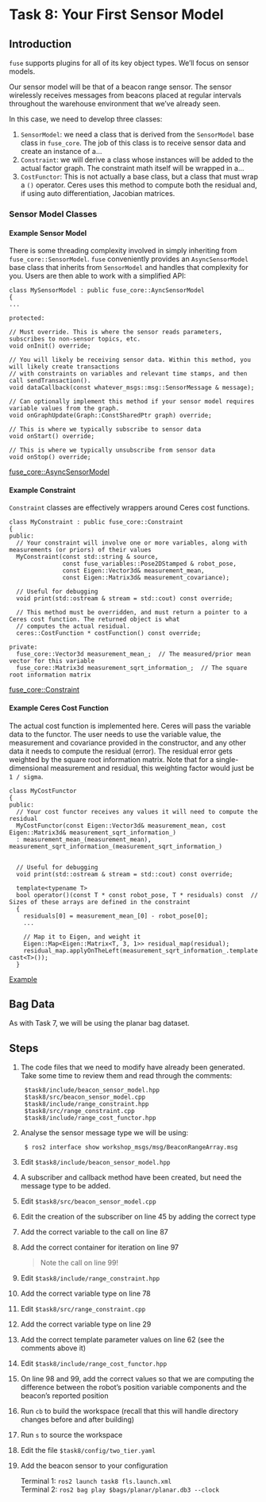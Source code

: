 # Task 8: Your First Sensor Model

## Introduction

`fuse` supports plugins for all of its key object types. We’ll focus on sensor models.

Our sensor model will be that of a beacon range sensor. The sensor wirelessly receives messages from beacons placed at regular intervals throughout the warehouse environment that we’ve already seen.

In this case, we need to develop three classes:

1. `SensorModel`: we need a class that is derived from the `SensorModel` base class in `fuse_core`. The job of this class is to receive sensor data and create an instance of a…
1. `Constraint`: we will derive a class whose instances will be added to the actual factor graph. The constraint math itself will be wrapped in a…
1. `CostFunctor`: This is not actually a base class, but a class that must wrap a `()` operator. Ceres uses this method to compute both the residual and, if using auto differentiation, Jacobian matrices.

### Sensor Model Classes

#### Example Sensor Model

There is some threading complexity involved in simply inheriting from `fuse_core::SensorModel`. `fuse` conveniently provides an `AsyncSensorModel` base class that inherits from `SensorModel` and handles that complexity for you. Users are then able to work with a simplified API:

```
class MySensorModel : public fuse_core::AyncSensorModel
{
...

protected:

// Must override. This is where the sensor reads parameters, subscribes to non-sensor topics, etc.
void onInit() override;

// You will likely be receiving sensor data. Within this method, you will likely create transactions
// with constraints on variables and relevant time stamps, and then call sendTransaction().
void dataCallback(const whatever_msgs::msg::SensorMessage & message);

// Can optionally implement this method if your sensor model requires variable values from the graph.
void onGraphUpdate(Graph::ConstSharedPtr graph) override;

// This is where we typically subscribe to sensor data
void onStart() override;

// This is where we typically unsubscribe from sensor data
void onStop() override;
```

[fuse_core::AsyncSensorModel](https://github.com/locusrobotics/fuse/blob/2b6e248a08671e5500e3eedaa0f45a8d44e94ba2/fuse_core/include/fuse_core/async_sensor_model.hpp)

#### Example Constraint

`Constraint` classes are effectively wrappers around Ceres cost functions.

```
class MyConstraint : public fuse_core::Constraint
{
public:
  // Your constraint will involve one or more variables, along with measurements (or priors) of their values
  MyConstraint(const std::string & source,
               const fuse_variables::Pose2DStamped & robot_pose,
               const Eigen::Vector3d& measurement_mean,
               const Eigen::Matrix3d& measurement_covariance);

  // Useful for debugging
  void print(std::ostream & stream = std::cout) const override;

  // This method must be overridden, and must return a pointer to a Ceres cost function. The returned object is what
  // computes the actual residual.
  ceres::CostFunction * costFunction() const override;

private:
  fuse_core::Vector3d measurement_mean_;  // The measured/prior mean vector for this variable
  fuse_core::Matrix3d measurement_sqrt_information_;  // The square root information matrix
```

[fuse_core::Constraint](https://github.com/locusrobotics/fuse/blob/2b6e248a08671e5500e3eedaa0f45a8d44e94ba2/fuse_core/include/fuse_core/constraint.hpp)

#### Example Ceres Cost Function

The actual cost function is implemented here. Ceres will pass the variable data to the functor. The user needs to use the variable value, the measurement and covariance provided in the constructor, and any other data it needs to compute the residual (error). The residual error gets weighted by the square root information matrix. Note that for a single-dimensional measurement and residual, this weighting factor would just be `1 / sigma`.

```
class MyCostFunctor
{
public:
  // Your cost functor receives any values it will need to compute the residual
  MyCostFunctor(const Eigen::Vector3d& measurement_mean, cost Eigen::Matrix3d& measurement_sqrt_information_)
  : measurement_mean_(measurement_mean), measurement_sqrt_information_(measurement_sqrt_information_)


  // Useful for debugging
  void print(std::ostream & stream = std::cout) const override;

  template<typename T>
  bool operator()(const T * const robot_pose, T * residuals) const  // Sizes of these arrays are defined in the constraint
  {
    residuals[0] = measurement_mean_[0] - robot_pose[0];
    ...

    // Map it to Eigen, and weight it
    Eigen::Map<Eigen::Matrix<T, 3, 1>> residual_map(residual);
    residual_map.applyOnTheLeft(measurement_sqrt_information_.template cast<T>());
  }
```

[Example](https://github.com/locusrobotics/fuse/blob/2b6e248a08671e5500e3eedaa0f45a8d44e94ba2/fuse_tutorials/include/fuse_tutorials/range_cost_functor.hpp)

## Bag Data

As with Task 7, we will be using the planar bag dataset.

## Steps

1. The code files that we need to modify have already been generated. Take some time to review them and read through the comments:

        $task8/include/beacon_sensor_model.hpp
        $task8/src/beacon_sensor_model.cpp
        $task8/include/range_constraint.hpp
        $task8/src/range_constraint.cpp
        $task8/include/range_cost_functor.hpp

1. Analyse the sensor message type we will be using:

        $ ros2 interface show workshop_msgs/msg/BeaconRangeArray.msg

1. Edit `$task8/include/beacon_sensor_model.hpp`
1. A subscriber and callback method have been created, but need the message type to be added.
1. Edit `$task8/src/beacon_sensor_model.cpp`
1. Edit the creation of the subscriber on line 45 by adding the correct type
1. Add the correct variable to the call on line 87
1. Add the correct container for iteration on line 97
    > Note the call on line 99!
1. Edit `$task8/include/range_constraint.hpp`
1. Add the correct variable type on line 78
1. Edit `$task8/src/range_constraint.cpp`
1. Add the correct variable type on line 29
1. Add the correct template parameter values on line 62 (see the comments above it)
1. Edit `$task8/include/range_cost_functor.hpp`
1. On line 98 and 99, add the correct values so that we are computing the difference between the robot’s position variable components and the beacon’s reported position
1. Run `cb` to build the workspace (recall that this will handle directory changes before and after building)
1. Run `s` to source the workspace
1. Edit the file `$task8/config/two_tier.yaml`
1. Add the beacon sensor to your configuration

    Terminal 1: `ros2 launch task8 fls.launch.xml`  
    Terminal 2: `ros2 bag play $bags/planar/planar.db3 --clock`
